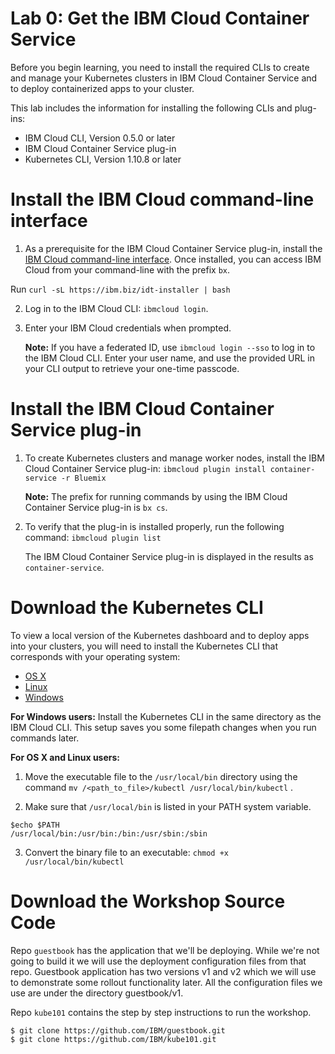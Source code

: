 # Lab 0: Get the IBM Cloud Container Service

Before you begin learning, you need to install the required CLIs to create and manage your Kubernetes clusters in IBM Cloud Container Service and to deploy containerized apps to your cluster.

This lab includes the information for installing the following CLIs and plug-ins:

* IBM Cloud CLI, Version 0.5.0 or later
* IBM Cloud Container Service plug-in
* Kubernetes CLI, Version 1.10.8 or later

# Install the IBM Cloud command-line interface

1. As a prerequisite for the IBM Cloud Container Service plug-in, install the [IBM Cloud command-line interface](https://clis.ng.bluemix.net/ui/home.html). Once installed, you can access IBM Cloud from your command-line with the prefix `bx`.

Run `curl -sL https://ibm.biz/idt-installer | bash`

2. Log in to the IBM Cloud CLI: `ibmcloud login`.
3. Enter your IBM Cloud credentials when prompted.

   **Note:** If you have a federated ID, use `ibmcloud login --sso` to log in to the IBM Cloud CLI. Enter your user name, and use the provided URL in your CLI output to retrieve your one-time passcode. 

# Install the IBM Cloud Container Service plug-in
1. To create Kubernetes clusters and manage worker nodes, install the IBM Cloud Container Service plug-in:
   ```ibmcloud plugin install container-service -r Bluemix```

   **Note:** The prefix for running commands by using the IBM Cloud Container Service plug-in is `bx cs`.

2. To verify that the plug-in is installed properly, run the following command:
```ibmcloud plugin list```

   The IBM Cloud Container Service plug-in is displayed in the results as `container-service`.

# Download the Kubernetes CLI

To view a local version of the Kubernetes dashboard and to deploy apps into your clusters, you will need to install the Kubernetes CLI that corresponds with your operating system:

* [OS X](https://storage.googleapis.com/kubernetes-release/release/v1.10.8/bin/darwin/amd64/kubectl)
* [Linux](https://storage.googleapis.com/kubernetes-release/release/v1.10.8/bin/linux/amd64/kubectl)
* [Windows](https://storage.googleapis.com/kubernetes-release/release/v1.10.8/bin/windows/amd64/kubectl.exe)

**For Windows users:** Install the Kubernetes CLI in the same directory as the IBM Cloud CLI. This setup saves you some filepath changes when you run commands later.

**For OS X and Linux users:**

1. Move the executable file to the `/usr/local/bin` directory using the command `mv /<path_to_file>/kubectl /usr/local/bin/kubectl` .

2. Make sure that `/usr/local/bin` is listed in your PATH system variable.
```
$echo $PATH
/usr/local/bin:/usr/bin:/bin:/usr/sbin:/sbin
```

3. Convert the binary file to an executable: `chmod +x /usr/local/bin/kubectl`

# Download the Workshop Source Code
Repo `guestbook` has the application that we'll be deploying.
While we're not going to build it we will use the deployment configuration files from that repo.
Guestbook application has two versions v1 and v2 which we will use to demonstrate some rollout
functionality later. All the configuration files we use are under the directory guestbook/v1.

Repo `kube101` contains the step by step instructions to run the workshop.

```console
$ git clone https://github.com/IBM/guestbook.git
$ git clone https://github.com/IBM/kube101.git
```
